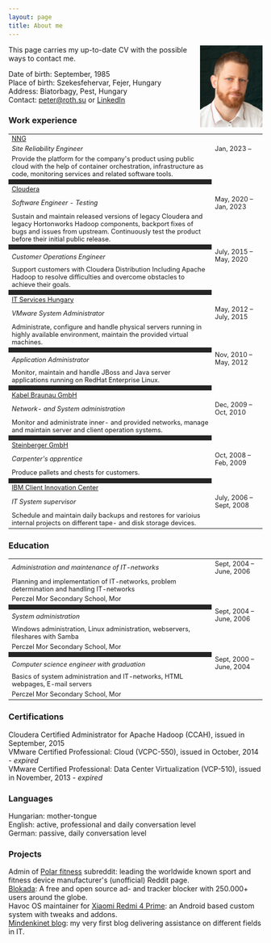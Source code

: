 ```yaml
---
layout: page
title: About me
---
```

<img src="/assets/pic/peter.jpg" align="right" width="124" height="162"/>
This page carries my up-to-date CV with the possible ways to contact me.  
  
Date of birth: September, 1985  
Place of birth: Szekesfehervar, Fejer, Hungary  
Address: Biatorbagy, Pest, Hungary  
Contact: peter@roth.su or [LinkedIn](https://www.linkedin.com/in/thisispeterroth/)  
  
<style>
  table, tr, td {
    align: left;
    font-size: .8rem;
  }
</style>

### Work experience
<table>
  <col width="80%">
  <col width="20%">
  <tr>
    <td><a href="https://nng.com/" target="_blank">NNG</a></td>
  </tr>
  <tr>
    <td><i>Site Reliability Engineer</i></td>
    <td>Jan, 2023 &ndash; </td>
  </tr>
  <tr>
    <td style="border-bottom: 10px solid #252525;">Provide the platform for the company's product using public cloud with the help of container orchestration, infrastructure as code, monitoring services and related software tools.</td>
  </tr>
  <tr>
    <td><a href="https://www.cloudera.com/" target="_blank">Cloudera</a></td>
  </tr>
  <tr>
    <td><i>Software Engineer - Testing</i></td>
    <td>May, 2020 &ndash; Jan, 2023</td>
  </tr>
  <tr>
    <td style="border-bottom: 10px solid #252525;">Sustain and maintain released versions of legacy Cloudera and legacy Hortonworks Hadoop components, backport fixes of bugs and issues from upstream. Continuously test the product before their initial public release.</td>
  </tr>
  <tr>
    <td><i>Customer Operations Engineer</i></td>
    <td>July, 2015 &ndash; May, 2020</td>
  </tr>
  <tr>
    <td style="border-bottom: 10px solid #252525;">Support customers with Cloudera Distribution Including Apache Hadoop to resolve difficulties and overcome obstacles to achieve their goals.</td>
  </tr>
  <tr>
    <td><a href="https://www.it-services.hu/" target="_blank">IT Services Hungary</a></td>
  </tr>
  <tr>
    <td><i>VMware System Administrator</i></td>
    <td>May, 2012 &ndash; July, 2015</td>
  </tr>
  <tr>
    <td style="border-bottom: 10px solid #252525;">Administrate, configure and handle physical servers running in highly available environment, maintain the provided virtual machines.</td>
  </tr>
  <tr>
    <td><i>Application Administrator</i></td>
    <td>Nov, 2010 &ndash; May, 2012</td>
  </tr>
  <tr>
    <td style="border-bottom: 10px solid #252525;">Monitor, maintain and handle JBoss and Java server applications running on RedHat Enterprise Linux.</td>
  </tr>
  <tr>
    <td><a href="https://www.kabel-braunau.tv/" target="_blank">Kabel Braunau GmbH</a></td>
  </tr>
  <tr>
    <td><i>Network- and System administration</i></td>
    <td>Dec, 2009 &ndash; Oct, 2010</td>
  </tr>
  <tr>
    <td style="border-bottom: 10px solid #252525;">Monitor and administrate inner- and provided networks, manage and maintain server and client operation systems.</td>
  </tr>
  <tr>
    <td><a href="http://www.kisten.at" target="_blank">Steinberger GmbH</a></td>
  </tr>
  <tr>
    <td><i>Carpenter's apprentice</i></td>
    <td>Oct, 2008 &ndash; Feb, 2009</td>
  </tr>
  <tr>
    <td style="border-bottom: 10px solid #252525;">Produce pallets and chests for customers.</td>
  </tr>
  <tr>
    <td><a href="https://www.ibm.com/hu-en" target="_blank">IBM Client Innovation Center</a></td>
  </tr>
  <tr>
    <td><i>IT System supervisor</i></td>
    <td>July, 2006 &ndash; Sept, 2008</td>
  </tr>
  <tr>
    <td>Schedule and maintain daily backups and restores for varioius internal projects on different tape- and disk storage devices.</td>
  </tr>
</table>

### Education
<table>
  <col width="80%">
  <col width="20%">
  <tr>
    <td><i>Administration and maintenance of IT-networks</i></td>
    <td>Sept, 2004 &ndash; June, 2006</td>
  </tr>
  <tr>
    <td>Planning and implementation of IT-networks, problem determination and handling IT-networks</td>
  </tr>
  <tr>
    <td style="border-bottom: 10px solid #252525;">Perczel Mor Secondary School, Mor</td>
  </tr>
  <tr>
    <td><i>System administration</i></td>
    <td>Sept, 2004 &ndash; June, 2006</td>
  </tr>
  <tr>
    <td>Windows administration, Linux administration, webservers, fileshares with Samba</td>
  </tr>
  <tr>
    <td style="border-bottom: 10px solid #252525;">Perczel Mor Secondary School, Mor</td>
  </tr>
  <tr>
    <td><i>Computer science engineer with graduation</i></td>
    <td>Sept, 2000 &ndash; June, 2004</td>
  </tr>
  <tr>
    <td>Basics of system administration and IT-networks, HTML webpages, E-mail servers</td>
  </tr>
  <tr>
    <td>Perczel Mor Secondary School, Mor</td>
  </tr>
</table>

### Certifications
Cloudera Certified Administrator for Apache Hadoop (CCAH), issued in September, 2015  
VMware Certified Professional: Cloud (VCPC-550), issued in October, 2014 - _expired_  
VMware Certified Professional: Data Center Virtualization (VCP-510), issued in November, 2013 - _expired_  

### Languages
Hungarian: mother-tongue  
English: active, professional and daily conversation level  
German: passive, daily conversation level  

### Projects
Admin of [Polar fitness](https://www.reddit.com/r/Polarfitness/) subreddit: leading the worldwide known sport and fitness device manufacturer's (unofficial) Reddit page.  
[Blokada](https://github.com/blokadaorg/blokada): A free and open source ad- and tracker blocker with 250.000+ users around the globe.  
Havoc OS maintainer for [Xiaomi Redmi 4 Prime](https://github.com/peterroth/android_device_xiaomi_markw): an Android based custom system with tweaks and addons.  
[Mindenkinet blog](https://mindenkinet.wordpress.com/): my very first blog delivering assistance on different fields in IT.
